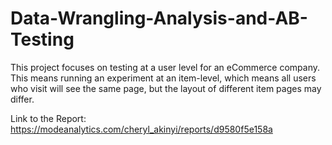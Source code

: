 # Data-Wrangling-Analysis-and-AB-Testing
This project focuses on testing at a user level for an eCommerce company. This means running an experiment at an item-level, which means all users who visit will see the same page, but the layout of different item pages may differ.

Link to the Report: https://modeanalytics.com/cheryl_akinyi/reports/d9580f5e158a
